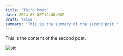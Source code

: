 ```yaml
---
title: "Third Post"
date: 2024-05-02T12:00:00Z
draft: false
summary: "This is the summary of the second post."
---
```


This is the content of the second post.

![sjc](/images/knives.jpg)